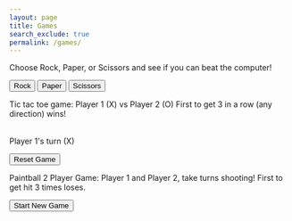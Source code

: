 ```yaml
---
layout: page
title: Games
search_exclude: true
permalink: /games/
---
```


Choose Rock, Paper, or Scissors and see if you can beat the computer!

<button onclick="playGame('Rock')">Rock</button>
<button onclick="playGame('Paper')">Paper</button>
<button onclick="playGame('Scissors')">Scissors</button>

<p id="result"></p>

<script>
  function playGame(playerChoice) {
    const choices = ['Rock', 'Paper', 'Scissors'];
    let computerChoice = choices[Math.floor(Math.random() * 3)];
    let result = '';

    if (playerChoice === computerChoice) {
      result = 'It\'s a tie!';
    } else if (
      (playerChoice === 'Rock' && computerChoice === 'Scissors') ||
      (playerChoice === 'Paper' && computerChoice === 'Rock') ||
      (playerChoice === 'Scissors' && computerChoice === 'Paper')
    ) {
      result = 'You win! ' + playerChoice + ' beats ' + computerChoice;
    } else {
      result = 'You lose! ' + computerChoice + ' beats ' + playerChoice;
    }

    document.getElementById('result').textContent = result;
  }
</script> 

Tic tac toe game:
Player 1 (X) vs Player 2 (O)
First to get 3 in a row (any direction) wins!

<table id="ticTacToeBoard"></table>
<p id="gameStatus">Player 1's turn (X)</p>
<button onclick="resetGame()">Reset Game</button>

<script>
let board, currentPlayer, gameActive, movesMade;

function createBoard() {
  board = Array(3).fill().map(() => Array(3).fill(''));
  currentPlayer = 'X';
  gameActive = true;
  movesMade = 0;
  document.getElementById("gameStatus").textContent = "Player 1's turn (X)";
  renderBoard();
}

function renderBoard() {
  let tableHTML = '';
  for (let i = 0; i < 3; i++) {
    tableHTML += '<tr>';
    for (let j = 0; j < 3; j++) {
      tableHTML += `<td onclick="handleClick(${i}, ${j})" style="width: 50px; height: 50px; text-align: center; font-size: 24px;">${board[i][j]}</td>`;
    }
    tableHTML += '</tr>';
  }
  document.getElementById("ticTacToeBoard").innerHTML = tableHTML;
}

function handleClick(row, col) {
  if (board[row][col] === '' && gameActive) {
    board[row][col] = currentPlayer;
    movesMade++;
    renderBoard();
    checkWinner();
    switchPlayer();
  }
}

function switchPlayer() {
  if (gameActive) {
    currentPlayer = currentPlayer === 'X' ? 'O' : 'X';
    document.getElementById("gameStatus").textContent = `Player ${currentPlayer === 'X' ? 1 : 2}'s turn (${currentPlayer})`;
  }
}

function checkWinner() {
  const winConditions = [
    [[0, 0], [0, 1], [0, 2]], // Row 1
    [[1, 0], [1, 1], [1, 2]], // Row 2
    [[2, 0], [2, 1], [2, 2]], // Row 3
    [[0, 0], [1, 0], [2, 0]], // Col 1
    [[0, 1], [1, 1], [2, 1]], // Col 2
    [[0, 2], [1, 2], [2, 2]], // Col 3
    [[0, 0], [1, 1], [2, 2]], // Diagonal 1
    [[0, 2], [1, 1], [2, 0]]  // Diagonal 2
  ];

  for (let condition of winConditions) {
    const [a, b, c] = condition;
    if (board[a[0]][a[1]] !== '' && board[a[0]][a[1]] === board[b[0]][b[1]] && board[a[0]][a[1]] === board[c[0]][c[1]]) {
      document.getElementById("gameStatus").textContent = `Player ${currentPlayer === 'X' ? 1 : 2} wins!`;
      gameActive = false;
      return;
    }
  }

  if (movesMade === 9) {
    document.getElementById("gameStatus").textContent = "It's a draw!";
    gameActive = false;
  }
}

function resetGame() {
  createBoard();
}

createBoard();
</script>

Paintball 2 Player Game:
Player 1 and Player 2, take turns shooting! First to get hit 3 times loses.

<div id="gameArea"></div>
<p id="gameStatus"></p>
<button onclick="resetGame()">Start New Game</button>

<script>
let player1Lives = 3;
let player2Lives = 3;
let currentPlayer = 1;
let gameActive = true;

function createBoard() {
  let gameHTML = '<table>';
  for (let i = 0; i < 5; i++) {
    gameHTML += '<tr>';
    for (let j = 0; j < 5; j++) {
      gameHTML += `<td onclick="shoot(${i}, ${j})" style="width: 50px; height: 50px; text-align: center; border: 1px solid black; cursor: pointer;"> </td>`;
    }
    gameHTML += '</tr>';
  }
  gameHTML += '</table>';
  document.getElementById('gameArea').innerHTML = gameHTML;
  document.getElementById('gameStatus').textContent = "Player 1's turn! (3 lives each)";
}

function shoot(x, y) {
  if (!gameActive) return;

  const hit = Math.random() < 0.5; // 50% chance of hitting the opponent
  if (hit) {
    if (currentPlayer === 1) {
      player2Lives--;
      alert("Player 1 hits Player 2!");
    } else {
      player1Lives--;
      alert("Player 2 hits Player 1!");
    }
  } else {
    alert(`Player ${currentPlayer} missed!`);
  }

  checkGameOver();
  switchPlayer();
}

function switchPlayer() {
  if (gameActive) {
    currentPlayer = currentPlayer === 1 ? 2 : 1;
    document.getElementById('gameStatus').textContent = `Player ${currentPlayer}'s turn! Player 1: ${player1Lives} lives, Player 2: ${player2Lives} lives`;
  }
}

function checkGameOver() {
  if (player1Lives <= 0) {
    document.getElementById('gameStatus').textContent = "Player 2 wins!";
    gameActive = false;
  } else if (player2Lives <= 0) {
    document.getElementById('gameStatus').textContent = "Player 1 wins!";
    gameActive = false;
  }
}

function resetGame() {
  player1Lives = 3;
  player2Lives = 3;
  currentPlayer = 1;
  gameActive = true;
  createBoard();
}

createBoard();
</script>